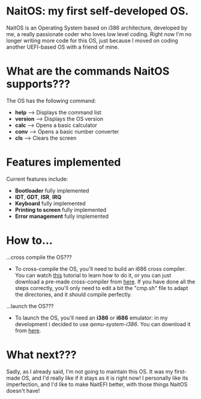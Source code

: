 # NaitOS: my first self-developed OS.

NaitOS is an Operating System based on i386 architecture, developed by me, a really passionate coder who loves low level coding. Right now I'm no longer writing more code for this OS, just because I moved on coding another UEFI-based OS with a friend of mine.

# What are the commands NaitOS supports???

The OS has the following command:
 - **help**    --> Displays the command list
 - **version** --> Displays the OS version
 - **calc**    --> Opens a basic calculator
 - **conv**    --> Opens a basic number converter
 - **cls**     --> Clears the screen

# Features implemented

Current features include:
 - **Bootloader** fully implemented
 - **IDT**, **GDT**, **ISR**, **IRQ**
 - **Keyboard** fully implemented
 - **Printing to screen** fully implemented
 - **Error management** fully implemented

# How to...

...cross compile the OS???
 - To cross-compile the OS, you'll need to build an i686 cross compiler. You can watch [this](https://www.youtube.com/watch?v=TgIdFVOV_0U) tutorial to learn how to do it, or you can just download a pre-made cross-compiler from [here](https://github.com/lordmilko/i686-elf-tools/releases). If you have done all the steps correctly, you'll only need to edit a bit the "cmp.sh" file to adapt the directories, and it should compile perfectly.

...launch the OS???
 - To launch the OS, you'll need an **i386** or **i686** emulator: in my development i decided to use *qemu-system-i386*. You can download it from [here](https://www.qemu.org/download/).

# What next???

Sadly, as I already said, I'm not going to maintain this OS. It was my first-made OS, and I'd really like if it stays as it is right now! I personally like its imperfection, and I'd like to make NaitEFI better, with those things NaitOS doesn't have!
